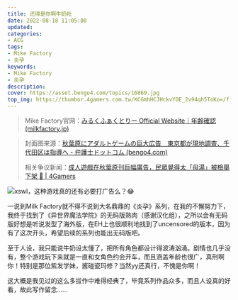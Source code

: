 ```yaml
---
title: 还得是你啊牛奶社
date: 2022-08-18 11:05:00
updated:
categories: 
- ACG
tags: 
- Mike Factory
- 炎孕
keywords:
- Mike Factory
- 炎孕
description: 
cover: https://asset.bengo4.com/topics/16869.jpg
top_img: https://thumbor.4gamers.com.tw/KCGmhHCJHckvYOE_2v94qh5ToKo=/filters:watermark(https://img.4gamers.com.tw/default-image/4gamers_watermark_20190925.png,-5,-3,0,17):format(jpeg):quality(90)/https%3A%2F%2Fimg.4gamers.com.tw%2Fpuku-clone-version%2F712943fa054a24de63513cd5c03e2c7225d3f708.jpg
---
```


> Mike Factory官网：[みるくふぁくとりー Official Website｜年齢確認 (milkfactory.jp)](https://milkfactory.jp/)

> 封面图来源：[秋葉原にアダルトゲームの巨大広告　東京都が現地調査、千代田区は指導へ - 弁護士ドットコム (bengo4.com)](https://www.bengo4.com/c_23/n_10366/)
>
> 相关争议新闻：[成人遊戲在秋葉原刊巨幅廣告，民眾覺得太「母湯」被檢舉下架 🔞 | 4Gamers](https://www.4gamers.com.tw/news/detail/41084)
>

![xswl，这种游戏真的还有必要打广告么？😂](https://storage.bengo4.com/news/images/10594_2_1.jpg?1573455816)

一说到Milk Factory就不得不说到大名鼎鼎的《炎孕》系列，在我的不懈努力下，我终于找到了《异世界魔法学院》的无码版熟肉（感谢汉化组），之所以会有无码版好想是听说发型了海外版，在EH上也很顺利地找到了uncensored的版本，因为有了这次开头，希望后续的系列也能出无码版吧。

至于人设，我只能说牛奶设太懂了，把所有角色都设计得波涛汹涌。剧情也几乎没有，整个游戏玩下来就是一直和女角色约会开车，而且涵盖年龄也很广，真刑啊你！特别是那位紫发学妹，酱碰瓷玛修？当然yy还真行，不愧是你啊！

这大概是我见过的这么多拔作中难得经典了，毕竟系列作品众多，而且人设真的好看，故此写作留念……